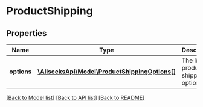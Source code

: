 # ProductShipping

## Properties
Name | Type | Description | Notes
------------ | ------------- | ------------- | -------------
**options** | [**\AliseeksApi\Model\ProductShippingOptions[]**](ProductShippingOptions.md) | The list of product shipping options | [optional] 

[[Back to Model list]](../README.md#documentation-for-models) [[Back to API list]](../README.md#documentation-for-api-endpoints) [[Back to README]](../README.md)


